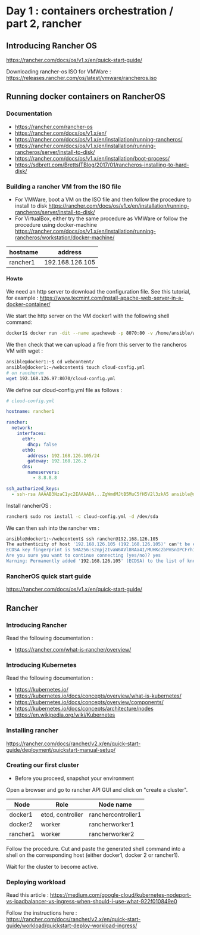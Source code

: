 # Day 1 : containers orchestration / part 2, rancher

## Introducing Rancher OS

<https://rancher.com/docs/os/v1.x/en/quick-start-guide/>

Downloading rancher-os ISO for VMWare : <https://releases.rancher.com/os/latest/vmware/rancheros.iso>

## Running docker containers on RancherOS

### Documentation

+ <https://rancher.com/rancher-os>
+ <https://rancher.com/docs/os/v1.x/en/>
+ <https://rancher.com/docs/os/v1.x/en/installation/running-rancheros/>
+ <https://rancher.com/docs/os/v1.x/en/installation/running-rancheros/server/install-to-disk/>
+ <https://rancher.com/docs/os/v1.x/en/installation/boot-process/>
+ <https://sdbrett.com/BrettsITBlog/2017/01/rancheros-installing-to-hard-disk/>

### Building a rancher VM from the ISO file

+ For VMWare, boot a VM on the ISO file and then follow the procedure to install to disk <https://rancher.com/docs/os/v1.x/en/installation/running-rancheros/server/install-to-disk/>
+ For VirtualBox, either try the same procedure as VMWare or follow the procedure using docker-machine <https://rancher.com/docs/os/v1.x/en/installation/running-rancheros/workstation/docker-machine/>

| hostname | address |
|-----|---------|
| rancher1 | 192.168.126.105 |

#### Howto

We need an http server to download the configuration file. See this tutorial, for example : <https://www.tecmint.com/install-apache-web-server-in-a-docker-container/>

We start the http server on the VM docker1 with the following shell command:

```bash
docker1$ docker run -dit --name apacheweb -p 8070:80 -v /home/ansible/webcontent/:/usr/local/apache2/htdocs/ httpd:2.4
```

We then check that we can upload a file from this server to the rancheros VM with wget :

```bash
ansible@docker1:~$ cd webcontent/
ansible@docker1:~/webcontent$ touch cloud-config.yml
# on ranchervm
wget 192.168.126.97:8070/cloud-config.yml
```

We define our cloud-config.yml file as follows :

```yml
# cloud-config.yml

hostname: rancher1

rancher:
  network:
    interfaces:
      eth*:
        dhcp: false
      eth0:
        address: 192.168.126.105/24
        gateway: 192.168.126.2
      dns:
        nameservers:
          - 8.8.8.8

ssh_authorized_keys:
  - ssh-rsa AAAAB3NzaC1yc2EAAAADA...ZgWmdMJtB5MuC5fH5V2l3zkA5 ansible@docker1
```

Install rancherOS :

```bash
rancher$ sudo ros install -c cloud-config.yml -d /dev/sda
```

We can then ssh into the rancher vm :

```bash
ansible@docker1:~/webcontent$ ssh rancher@192.168.126.105
The authenticity of host '192.168.126.105 (192.168.126.105)' can't be established.
ECDSA key fingerprint is SHA256:s2npj2IvaW6AVl8RAa4I/MUHKc2bPmSnIPCFrh1NAXo.
Are you sure you want to continue connecting (yes/no)? yes
Warning: Permanently added '192.168.126.105' (ECDSA) to the list of known hosts.
```

### RancherOS quick start guide

<https://rancher.com/docs/os/v1.x/en/quick-start-guide/>

## Rancher

### Introducing Rancher

Read the following documentation :

+ <https://rancher.com/what-is-rancher/overview/>

### Introducing Kubernetes

Read the following documentation :

+ <https://kubernetes.io/>
+ <https://kubernetes.io/docs/concepts/overview/what-is-kubernetes/>
+ <https://kubernetes.io/docs/concepts/overview/components/>
+ <https://kubernetes.io/docs/concepts/architecture/nodes>
+ <https://en.wikipedia.org/wiki/Kubernetes>

### Installing rancher

<https://rancher.com/docs/rancher/v2.x/en/quick-start-guide/deployment/quickstart-manual-setup/>

### Creating our first cluster

+ Before you proceed, snapshot your environment

Open a browser and go to rancher API GUI and click on "create a cluster".

| Node | Role | Node name |
|------|------|------|
| docker1 | etcd, controller | ranchercontroller1 |
| docker2 | worker | rancherworker1 |
| rancher1 | worker | rancherworker2 |

Follow the procedure. Cut and paste the generated shell command into a shell on the corresponding host (either docker1, docker 2 or rancher1).

Wait for the cluster to become active.

### Deploying workload

Read this article : <https://medium.com/google-cloud/kubernetes-nodeport-vs-loadbalancer-vs-ingress-when-should-i-use-what-922f010849e0>

Follow the instructions here : <https://rancher.com/docs/rancher/v2.x/en/quick-start-guide/workload/quickstart-deploy-workload-ingress/>
